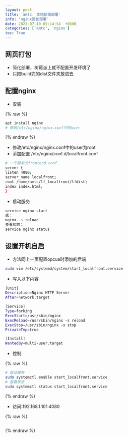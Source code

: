 ```yaml
---
layout: post
title: 'amtc: 本地前端部署'
info: 'nginx简化部署'
date: 2023-07-10 09:14:54  +0800
categories: ['amtc', 'nginx']
toc: True
---
```



## 网页打包

- 简化部署，树莓派上就不配置开发环境了
- 只把build完的dist文件夹放进去


## 配置nginx

- 安装

{% raw %}
```bash
apt install nginx
# 修改/etc/nginx/nginx.conf中的user
```
{% endraw %}


- 修改/etc/nginx/nginx.conf中的user为root
- 添加配置 /etc/nginx/conf.d/localfront.conf

```bash
# 一个简单的frontend.conf
server {
listen 4080;
server_name localfront; 
root /home/amtc/lf_localfront/lfdist;
index index.html;
}
```

- 启动服务

```bash
service nginx start
或：
nginx -s reload
查看状态：
service nginx status
```


## 设置开机自启

- 方法同上一页配置opcua时添加的后端

```bash
sudo vim /etc/systemd/system/start_localfront.service
```

- 写入以下内容

```bash
[Unit]
Description=Nginx HTTP Server
After=network.target

[Service]
Type=forking
ExecStart=/usr/sbin/nginx
ExecReload=/usr/sbin/nginx -s reload
ExecStop=/usr/sbin/nginx -s stop
PrivateTmp=true

[Install]
WantedBy=multi-user.target
```

- 控制
  
{% raw %}
```bash
# 启动服务
sudo systemctl enable start_localfront.service
# 查看状态
sudo systemctl status start_localfront.service
```
{% endraw %}


- 访问:192.168.1.101:4080

<!-- ![引入图片]({{site.url}}/image/amtc/2023-07-10-py_type/image_1.jpg) -->

{% raw %}
```
```
{% endraw %}
